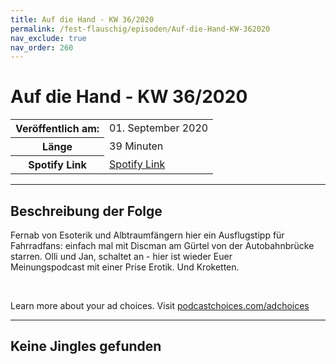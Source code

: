 ```yaml
---
title: Auf die Hand - KW 36/2020
permalink: /fest-flauschig/episoden/Auf-die-Hand-KW-362020
nav_exclude: true
nav_order: 260
---
```


# Auf die Hand - KW 36/2020
<table class="resp-table dcf-table dcf-table-responsive dcf-table-bordered dcf-table-striped dcf-w-100%">
                    <tbody>
                        <tr>
                            <th scope="row">Veröffentlich am:</th>
                            <td data-label="Veröffentlich am:">01. September 2020</td>
                        </tr>
                        <tr>
                            <th scope="row">Länge </th>
                            <td data-label="Länge ">39 Minuten</td>
                        </tr><tr>
                                <th scope="row">Spotify Link</th>
                                <td data-label="Spotify Link"><a href="https://open.spotify.com/episode/5Ieq3sz1UCED0wn1dEPzMy">Spotify Link</a></td>
                            </tr></tbody>
                </table>

***

## Beschreibung der Folge

<div>
Fernab von Esoterik und Albtraumfängern hier ein Ausflugstipp für <br> Fahrradfans: einfach mal mit Discman am Gürtel von der Autobahnbrücke <br> starren. Olli und Jan, schaltet an - hier ist wieder Euer <br> Meinungspodcast mit einer Prise Erotik. Und Kroketten. <br> <p><br></p><p> </p><p>Learn more about your ad choices. Visit <a href="https://podcastchoices.com/adchoices">podcastchoices.com/adchoices</a></p>  
</div>

***

## Keine Jingles gefunden
